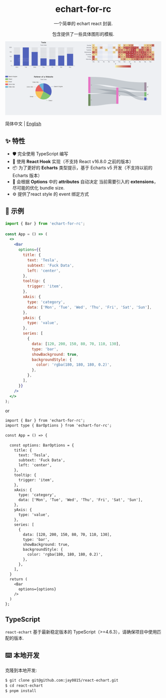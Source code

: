 <h1 align="center">echart-for-rc</h1>

<div align="center">

一个简单的 echart react 封装.

包含提供了一些具体图形的模板.

</div>

[![](./static/example.png)](example)

简体中文 | [English](./README.md)

## ✨ 特性

- 🛡 完全使用 TypeScript 编写
- 🌈 使用 __React Hook__ 实现（不支持 React v16.8.0 之前的版本）
- 📦 为了更好的 __Echarts__ 类型提示，基于 Echarts v5 开发（不支持以前的 Echarts 版本）
- 🎨 会根据 __Options__ 中的 __attributes__ 自动决定 当前需要引入的 __extensions__，尽可能的优化 bundle size.
- ⚙️ 提供了react style 的 event 绑定方式



## 🔨 示例

```jsx
import { Bar } from 'echart-for-rc';

const App = () => (
  <>
    <Bar 
      options={{
        title: {
          text: 'Tesla',
          subtext: 'Fuck Data',
          left: 'center',
        },
        tooltip: {
          trigger: 'item',
        },
        xAxis: {
          type: 'category',
          data: ['Mon', 'Tue', 'Wed', 'Thu', 'Fri', 'Sat', 'Sun'],
        },
        yAxis: {
          type: 'value',
        },
        series: [
          {
            data: [120, 200, 150, 80, 70, 110, 130],
            type: 'bar',
            showBackground: true,
            backgroundStyle: {
              color: 'rgba(180, 180, 180, 0.2)',
            },
          },
        ],
      }}
    />
  </>
);
```

or

```tsx
import { Bar } from 'echart-for-rc';
import type { BarOptions } from 'echart-for-rc';

const App = () => {

  const options: BarOptions = {
    title: {
      text: 'Tesla',
      subtext: 'Fuck Data',
      left: 'center',
    },
    tooltip: {
      trigger: 'item',
    },
    xAxis: {
      type: 'category',
      data: ['Mon', 'Tue', 'Wed', 'Thu', 'Fri', 'Sat', 'Sun'],
    },
    yAxis: {
      type: 'value',
    },
    series: [
      {
        data: [120, 200, 150, 80, 70, 110, 130],
        type: 'bar',
        showBackground: true,
        backgroundStyle: {
          color: 'rgba(180, 180, 180, 0.2)',
        },
      },
    ],
  }
  return (
    <Bar 
      options={options}
    />
  )
};
```

## TypeScript

`react-echart` 基于最新稳定版本的 TypeScript（>=4.6.3），请确保项目中使用匹配的版本.


## ⌨️ 本地开发

克隆到本地开发:

```bash
$ git clone git@github.com:jay0815/react-echart.git
$ cd react-echart
$ pnpm install
```


